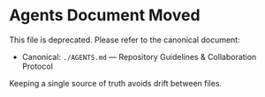 # Agents Document Moved

This file is deprecated. Please refer to the canonical document:

- Canonical: `./AGENTS.md` — Repository Guidelines & Collaboration Protocol

Keeping a single source of truth avoids drift between files.
